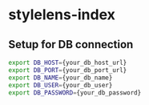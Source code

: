 # stylelens-index


## Setup for DB connection
```bash
export DB_HOST={your_db_host_url}
export DB_PORT={your_db_port_url}
export DB_NAME={your_db_name}
export DB_USER={your_db_user}
export DB_PASSWORD={your_db_password}
```
